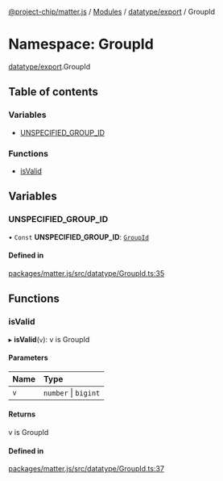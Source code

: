 [@project-chip/matter.js](../README.md) / [Modules](../modules.md) / [datatype/export](datatype_export.md) / GroupId

# Namespace: GroupId

[datatype/export](datatype_export.md).GroupId

## Table of contents

### Variables

- [UNSPECIFIED\_GROUP\_ID](datatype_export.GroupId.md#unspecified_group_id)

### Functions

- [isValid](datatype_export.GroupId.md#isvalid)

## Variables

### UNSPECIFIED\_GROUP\_ID

• `Const` **UNSPECIFIED\_GROUP\_ID**: [`GroupId`](datatype_export.md#groupid)

#### Defined in

[packages/matter.js/src/datatype/GroupId.ts:35](https://github.com/project-chip/matter.js/blob/2d9f2165d2672864fda3496a6d0d5f93597f82c6/packages/matter.js/src/datatype/GroupId.ts#L35)

## Functions

### isValid

▸ **isValid**(`v`): v is GroupId

#### Parameters

| Name | Type |
| :------ | :------ |
| `v` | `number` \| `bigint` |

#### Returns

v is GroupId

#### Defined in

[packages/matter.js/src/datatype/GroupId.ts:37](https://github.com/project-chip/matter.js/blob/2d9f2165d2672864fda3496a6d0d5f93597f82c6/packages/matter.js/src/datatype/GroupId.ts#L37)
